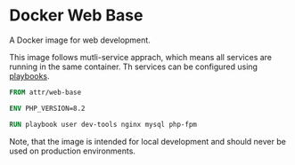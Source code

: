 # Docker Web Base

A Docker image for web development.

This image follows mutli-service apprach, which means all services are running in the same container.
Th services can be configured using [playbooks](./playbooks).
```Dockerfile
FROM attr/web-base

ENV PHP_VERSION=8.2

RUN playbook user dev-tools nginx mysql php-fpm
```

Note, that the image is intended for local development and should never be used on production environments.
